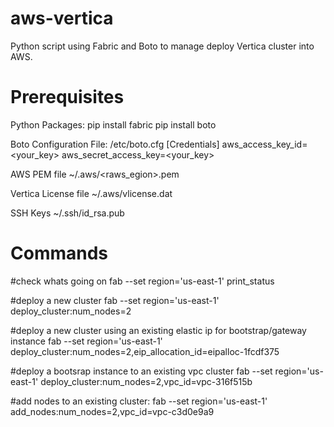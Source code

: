 aws-vertica
===========

Python script using Fabric and Boto to manage deploy Vertica cluster into AWS.

Prerequisites
===========

Python Packages:
pip install fabric
pip install boto

Boto Configuration File:
/etc/boto.cfg
[Credentials]
aws_access_key_id=<your_key>
aws_secret_access_key=<your_key>

AWS PEM file
~/.aws/<raws_egion>.pem

Vertica License file
~/.aws/vlicense.dat

SSH Keys
~/.ssh/id_rsa.pub

Commands
===========

#check whats going on
fab --set region='us-east-1' print_status

#deploy a new cluster
fab --set region='us-east-1' deploy_cluster:num_nodes=2

#deploy a new cluster using an existing elastic ip for bootstrap/gateway instance
fab --set region='us-east-1' deploy_cluster:num_nodes=2,eip_allocation_id=eipalloc-1fcdf375

#deploy a bootsrap instance to an existing vpc cluster
fab --set region='us-east-1' deploy_cluster:num_nodes=2,vpc_id=vpc-316f515b

#add nodes to an existing cluster:
fab --set region='us-east-1' add_nodes:num_nodes=2,vpc_id=vpc-c3d0e9a9




